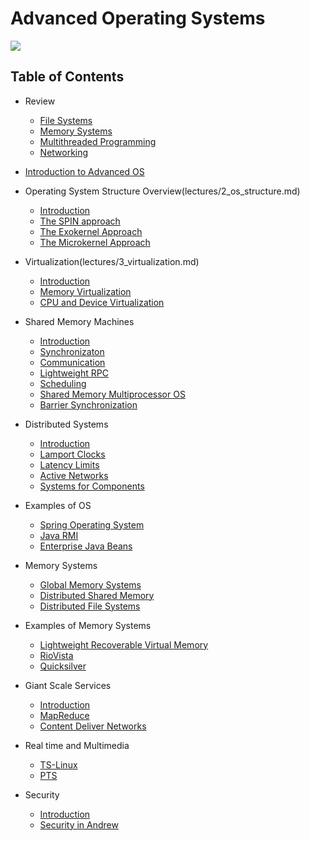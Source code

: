 # Advanced Operating Systems

![](https://media.giphy.com/media/sULKEgDMX8LcI/giphy.gif)

## Table of Contents

* Review
    * [File Systems](lectures/review_file_systems.md)
    * [Memory Systems](lectures/review_memory_systems.md)
    * [Multithreaded Programming](lectures/review_multithreaded.md)
    * [Networking](lectures/review_networking.md)

* [Introduction to Advanced OS](lectures/1_intro.md)
* Operating System Structure Overview(lectures/2_os_structure.md)
    * [Introduction]()
    * [The SPIN approach]()
    * [The Exokernel Approach]()
    * [The Microkernel Approach]()
* Virtualization(lectures/3_virtualization.md)
    * [Introduction]()
    * [Memory Virtualization]()
    * [CPU and Device Virtualization]()
* Shared Memory Machines
    * [Introduction]()
    * [Synchronizaton]()
    * [Communication]()
    * [Lightweight RPC]()
    * [Scheduling]()
    * [Shared Memory Multiprocessor OS]()
    * [Barrier Synchronization]()
* Distributed Systems
    * [Introduction]()
    * [Lamport Clocks]()
    * [Latency Limits]()
    * [Active Networks]()
    * [Systems for Components]()
* Examples of OS
    * [Spring Operating System]()
    * [Java RMI]()
    * [Enterprise Java Beans]()
* Memory Systems
    * [Global Memory Systems]()
    * [Distributed Shared Memory]()
    * [Distributed File Systems]()
* Examples of Memory Systems
    * [Lightweight Recoverable Virtual Memory]()
    * [RioVista]()
    * [Quicksilver]()
* Giant Scale Services
    * [Introduction]()
    * [MapReduce]()
    * [Content Deliver Networks]()
* Real time and Multimedia
    * [TS-Linux]()
    * [PTS]()
* Security
    * [Introduction]()
    * [Security in Andrew]()